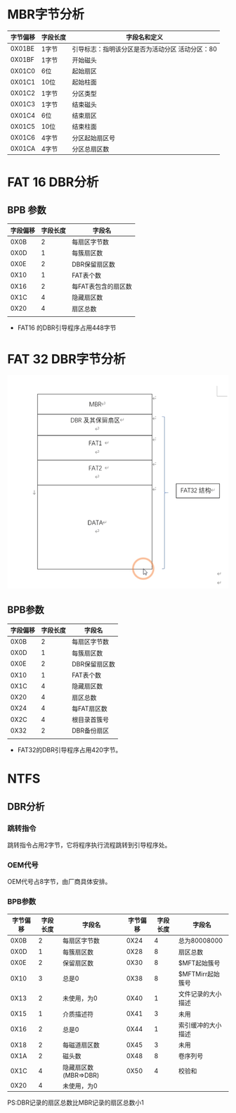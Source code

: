 # MBR字节分析
| 字节偏移 | 字段长度 | 字段名和定义 |
| --- | --- | --- |
| 0X01BE | 1字节 | 引导标志：指明该分区是否为活动分区 活动分区：80 |
| 0X01BF | 1字节 | 开始磁头 |
| 0X01C0 | 6位 | 起始扇区 |
| 0X01C1 | 10位 | 起始柱面 |
| 0X01C2 | 1字节 | 分区类型 |
| 0X01C3 | 1字节 | 结束磁头 |
| 0X01C4 | 6位 | 结束扇区 |
| 0X01C5 | 10位 | 结束柱面 |
| 0X01C6 | 4字节 | 分区起始扇区号 |
| 0X01CA | 4字节 | 分区总扇区数 |

# FAT 16 DBR分析
## BPB 参数
| 字段偏移 | 字段长度 | 字段名 |
| --- | --- | --- |
| 0X0B | 2 | 每扇区字节数 |
| 0X0D | 1 | 每簇扇区数 |
| 0X0E | 2 | DBR保留扇区数 |
| 0X10 | 1 | FAT表个数 |
| 0X16 | 2 | 每FAT表包含的扇区数 |
| 0X1C | 4 | 隐藏扇区数 |
| 0X20 | 4 | 扇区总数 |
|  |  |  |

- FAT16 的DBR引导程序占用448字节
# 
# FAT 32 DBR字节分析
![image.png](assets/1669258602560-9802729a-4d68-4bab-aa75-3340e859a4e3.png)
## BPB参数
| 字段偏移 | 字段长度 | 字段名 |
| --- | --- | --- |
| 0X0B | 2 | 每扇区字节数 |
| 0X0D | 1 | 每簇扇区数 |
| 0X0E | 2 | DBR保留扇区数 |
| 0X10 | 1 | FAT表个数 |
| 0X1C | 4 |  隐藏扇区数 |
| 0X20 | 4 | 扇区总数 |
| 0X24 | 4 | 每FAT扇区数 |
| 0X2C | 4 | 根目录首簇号 |
| 0X32 | 2 | DBR备份扇区 |
|  |  |  |

- FAT32的DBR引导程序占用420字节。

# NTFS

## DBR分析

### 跳转指令

跳转指令占用2字节，它将程序执行流程跳转到引导程序处。

### OEM代号

OEM代号占8字节，由厂商具体安排。

###  BPB参数

| 字节偏移 | 字段长度 | 字段名                 | 字节偏移 | 字段长度 | 字段名             |
| -------- | -------- | ---------------------- | -------- | -------- | ------------------ |
| 0X0B     | 2        | 每扇区字节数           | 0X24     | 4        | 总为80008000       |
| 0X0D     | 1        | 每簇扇区数             | 0X28     | 8        | 扇区总数           |
| 0X0E     | 2        | 保留扇区数             | 0X30     | 8        | $MFT起始簇号       |
| 0X10     | 3        | 总是0                  | 0X38     | 8        | $MFTMirr起始簇号   |
| 0X13     | 2        | 未使用，为0            | 0X40     | 1        | 文件记录的大小描述 |
| 0X15     | 1        | 介质描述符             | 0X41     | 3        | 未用               |
| 0X16     | 2        | 总是0                  | 0X44     | 1        | 索引缓冲的大小描述 |
| 0X18     | 2        | 每磁道扇区数           | 0X45     | 3        | 未用               |
| 0X1A     | 2        | 磁头数                 | 0X48     | 8        | 卷序列号           |
| 0X1C     | 4        | 隐藏扇区数  (MBR=>DBR) | 0X50     | 4        | 校验和             |
| 0X20     | 4        | 未使用，为0            |          |          |                    |

PS:DBR记录的扇区总数比MBR记录的扇区总数小1
